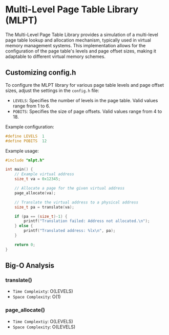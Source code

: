 # Multi-Level Page Table Library (MLPT)

The Multi-Level Page Table Library provides a simulation of a multi-level page table lookup and allocation mechanism, typically used in virtual memory management systems. This implementation allows for the configuration of the page table's levels and page offset sizes, making it adaptable to different virtual memory schemes.

## Customizing config.h

To configure the MLPT library for various page table levels and page offset sizes, adjust the settings in the `config.h` file:

- `LEVELS`: Specifies the number of levels in the page table. Valid values range from 1 to 6.
- `POBITS`: Specifies the size of page offsets. Valid values range from 4 to 18.

Example configuration:

```c
#define LEVELS  1
#define POBITS  12
```

Example usage:

```c
#include "mlpt.h"

int main() {
    // Example virtual address
    size_t va = 0x12345;

    // Allocate a page for the given virtual address
    page_allocate(va);

    // Translate the virtual address to a physical address
    size_t pa = translate(va);

    if (pa == (size_t)-1) {
        printf("Translation failed: Address not allocated.\n");
    } else {
        printf("Translated address: %lx\n", pa);
    }

    return 0;
}
```

## Big-O Analysis
### translate()
- `Time Compleixty`: O(LEVELS)
- `Space Complexity`: O(1)
### page_allocate()
- `Time Complextiy`: O(LEVELS)
- `Space Complexity`: O(LEVELS)
